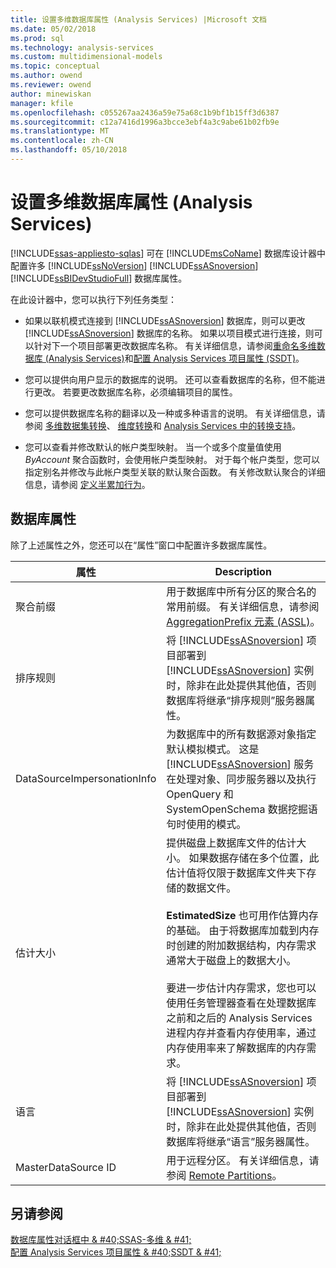 ```yaml
---
title: 设置多维数据库属性 (Analysis Services) |Microsoft 文档
ms.date: 05/02/2018
ms.prod: sql
ms.technology: analysis-services
ms.custom: multidimensional-models
ms.topic: conceptual
ms.author: owend
ms.reviewer: owend
author: minewiskan
manager: kfile
ms.openlocfilehash: c055267aa2436a59e75a68c1b9bf1b15ff3d6387
ms.sourcegitcommit: c12a7416d1996a3bcce3ebf4a3c9abe61b02fb9e
ms.translationtype: MT
ms.contentlocale: zh-CN
ms.lasthandoff: 05/10/2018
---
```

# <a name="set-multidimensional-database-properties-analysis-services"></a>设置多维数据库属性 (Analysis Services)
[!INCLUDE[ssas-appliesto-sqlas](../../includes/ssas-appliesto-sqlas.md)]
  可在 [!INCLUDE[msCoName](../../includes/msconame-md.md)] 数据库设计器中配置许多 [!INCLUDE[ssNoVersion](../../includes/ssnoversion-md.md)] [!INCLUDE[ssASnoversion](../../includes/ssasnoversion-md.md)] [!INCLUDE[ssBIDevStudioFull](../../includes/ssbidevstudiofull-md.md)] 数据库属性。  
  
 在此设计器中，您可以执行下列任务类型：  
  
-   如果以联机模式连接到 [!INCLUDE[ssASnoversion](../../includes/ssasnoversion-md.md)] 数据库，则可以更改 [!INCLUDE[ssASnoversion](../../includes/ssasnoversion-md.md)] 数据库的名称。 如果以项目模式进行连接，则可以针对下一个项目部署更改数据库名称。 有关详细信息，请参阅[重命名多维数据库 (Analysis Services)](../../analysis-services/multidimensional-models/rename-a-multidimensional-database-analysis-services.md)和[配置 Analysis Services 项目属性 (SSDT)](../../analysis-services/multidimensional-models/configure-analysis-services-project-properties-ssdt.md)。  
  
-   您可以提供向用户显示的数据库的说明。 还可以查看数据库的名称，但不能进行更改。 若要更改数据库名称，必须编辑项目的属性。  
  
-   您可以提供数据库名称的翻译以及一种或多种语言的说明。 有关详细信息，请参阅 [多维数据集转换](../../analysis-services/multidimensional-models-olap-logical-cube-objects/cube-translations.md)、 [维度转换](../../analysis-services/multidimensional-models-olap-logical-dimension-objects/dimension-translations.md)和 [Analysis Services 中的转换支持](../../analysis-services/translation-support-in-analysis-services.md)。  
  
-   您可以查看并修改默认的帐户类型映射。 当一个或多个度量值使用 *ByAccount* 聚合函数时，会使用帐户类型映射。 对于每个帐户类型，您可以指定别名并修改与此帐户类型关联的默认聚合函数。 有关修改默认聚合的详细信息，请参阅 [定义半累加行为](../../analysis-services/multidimensional-models/define-semiadditive-behavior.md)。  
  
## <a name="database-properties"></a>数据库属性  
 除了上述属性之外，您还可以在“属性”窗口中配置许多数据库属性。  
  
|属性|Description|  
|--------------|-----------------|  
|聚合前缀|用于数据库中所有分区的聚合名的常用前缀。 有关详细信息，请参阅 [AggregationPrefix 元素 (ASSL)](../../analysis-services/scripting/properties/aggregationprefix-element-assl.md)。|  
|排序规则|将 [!INCLUDE[ssASnoversion](../../includes/ssasnoversion-md.md)] 项目部署到 [!INCLUDE[ssASnoversion](../../includes/ssasnoversion-md.md)] 实例时，除非在此处提供其他值，否则数据库将继承“排序规则”服务器属性。|  
|DataSourceImpersonationInfo|为数据库中的所有数据源对象指定默认模拟模式。 这是 [!INCLUDE[ssASnoversion](../../includes/ssasnoversion-md.md)] 服务在处理对象、同步服务器以及执行 OpenQuery 和 SystemOpenSchema 数据挖掘语句时使用的模式。|  
|估计大小|提供磁盘上数据库文件的估计大小。 如果数据存储在多个位置，此估计值将仅限于数据库文件夹下存储的数据文件。<br /><br /> **EstimatedSize** 也可用作估算内存的基础。 由于将数据库加载到内存时创建的附加数据结构，内存需求通常大于磁盘上的数据大小。<br /><br /> 要进一步估计内存需求，您也可以使用任务管理器查看在处理数据库之前和之后的 Analysis Services 进程内存并查看内存使用率，通过内存使用率来了解数据库的内存需求。|  
|语言|将 [!INCLUDE[ssASnoversion](../../includes/ssasnoversion-md.md)] 项目部署到 [!INCLUDE[ssASnoversion](../../includes/ssasnoversion-md.md)] 实例时，除非在此处提供其他值，否则数据库将继承“语言”服务器属性。|  
|MasterDataSource ID|用于远程分区。 有关详细信息，请参阅 [Remote Partitions](../../analysis-services/multidimensional-models-olap-logical-cube-objects/partitions-remote-partitions.md)。|  
  
## <a name="see-also"></a>另请参阅  
 [数据库属性对话框中 & #40;SSAS-多维 & #41;](http://msdn.microsoft.com/library/70f000b7-917f-4699-b142-7a0d13ff767c)   
 [配置 Analysis Services 项目属性 & #40;SSDT & #41;](../../analysis-services/multidimensional-models/configure-analysis-services-project-properties-ssdt.md)  
  
  
